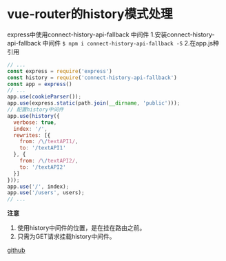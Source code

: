 # vue-router的history模式处理

express中使用connect-history-api-fallback 中间件
1.安装connect-history-api-fallback 中间件
`$ npm i connect-history-api-fallback -S`
2.在app.js种引用

``` javascript
// ...
const express = require('express')
const history = require('connect-history-api-fallback')
const app = express()
// ...
app.use(cookieParser());
app.use(express.static(path.join(__dirname, 'public')));
// 配置history中间件
app.use(history({
  verbose: true,
  index: '/',
  rewrites: [{
    from: /\/textAPI1/,
    to: '/textAPI1'
  }, {
    from: /\/textAPI2/,
    to: '/textAPI2'
  }]
}));
app.use('/', index);
app.use('/users', users);
// ...
```
**注意**
1. 使用history中间件的位置，是在挂在路由之前。
2. 只需为GET请求挂载history中间件。

[github](https://github.com/bripkens/connect-history-api-fallback)